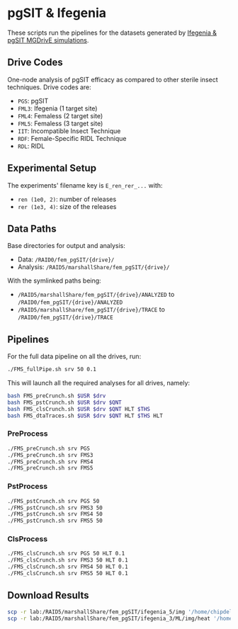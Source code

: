 # pgSIT & Ifegenia

These scripts run the pipelines for the datasets generated by [Ifegenia & pgSIT MGDrivE simulations](https://github.com/Chipdelmal/MGDrivE/tree/master/Main/pgSIT_Femaless).

## Drive Codes

One-node analysis of pgSIT efficacy as compared to other sterile insect techniques. Drive codes are:

* `PGS`: pgSIT
* `FML3`: Ifegenia (1 target site)
* `FML4`: Femaless (2 target site)
* `FML5`: Femaless (3 target site)
* `IIT`: Incompatible Insect Technique
* `RDF`: Female-Specific RIDL Technique
* `RDL`: RIDL

## Experimental Setup

The experiments' filename key is `E_ren_rer_...` with:

* `ren (1e0, 2)`: number of releases
* `rer (1e3, 4)`: size of the releases

## Data Paths

Base directories for output and analysis:

* Data: `/RAID0/fem_pgSIT/{drive}/`
* Analysis: `/RAID5/marshallShare/fem_pgSIT/{drive}/`

With the symlinked paths being:

* `/RAID5/marshallShare/fem_pgSIT/{drive}/ANALYZED` to `/RAID0/fem_pgSIT/{drive}/ANALYZED`
* `/RAID5/marshallShare/fem_pgSIT/{drive}/TRACE` to `/RAID0/fem_pgSIT/{drive}/TRACE`


## Pipelines

For the full data pipeline on all the drives, run:

```bash
./FMS_fullPipe.sh srv 50 0.1
```

This will launch all the required analyses for all drives, namely:

```bash
bash FMS_preCrunch.sh $USR $drv
bash FMS_pstCrunch.sh $USR $drv $QNT
bash FMS_clsCrunch.sh $USR $drv $QNT HLT $THS
bash FMS_dtaTraces.sh $USR $drv $QNT HLT $THS HLT
```

### PreProcess

```bash
./FMS_preCrunch.sh srv PGS
./FMS_preCrunch.sh srv FMS3
./FMS_preCrunch.sh srv FMS4
./FMS_preCrunch.sh srv FMS5
```

### PstProcess

```bash
./FMS_pstCrunch.sh srv PGS 50
./FMS_pstCrunch.sh srv FMS3 50
./FMS_pstCrunch.sh srv FMS4 50
./FMS_pstCrunch.sh srv FMS5 50
```

### ClsProcess

```bash
./FMS_clsCrunch.sh srv PGS 50 HLT 0.1
./FMS_clsCrunch.sh srv FMS3 50 HLT 0.1
./FMS_clsCrunch.sh srv FMS4 50 HLT 0.1
./FMS_clsCrunch.sh srv FMS5 50 HLT 0.1
```



## Download Results

```bash
scp -r lab:/RAID5/marshallShare/fem_pgSIT/ifegenia_5/img '/home/chipdelmal/Documents/WorkSims/fem_pgSIT/2022_08/ifegenia_5'
scp -r lab:/RAID5/marshallShare/fem_pgSIT/ifegenia_3/ML/img/heat '/home/chipdelmal/Documents/WorkSims/fem_pgSIT/2022_08/ifegenia_3/img'
```